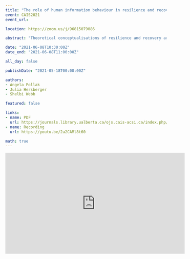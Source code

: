 ```yaml
---
title: "The role of human information behaviour in resilience and recovery"
event: CAIS2021
event_url:

location: https://zoom.us/j/96815079086

abstract: "Theoretical conceptualisations of resilience and recovery are examined in this paper to determine how critical elements of information behaviour interact while individuals attempt to regain equilibrium following a crisis event. Situated within the larger historical, social, scientific and psychological landscape, this review of the literature suggests that individuals who actively engage in positive information behaviour are generally perceived as better able to acquire needed resources to aid in recovery efforts post-trauma in order to achieve equilibrium or even improve on their previous status to achieve a level above that (thriving). Individuals who experience information difficulties find recovering or thriving more difficult and may be perceived as less resilient."

date: "2021-06-08T10:30:00Z"
date_end: "2021-06-08T11:00:00Z"

all_day: false

publishDate: "2021-05-18T00:00:00Z"

authors:
- Angela Pollak
- Julia Hersberger
- Shelbi Webb

featured: false

links:
- name: PDF
  url: https://journals.library.ualberta.ca/ojs.cais-acsi.ca/index.php/cais-asci/article/view/1210/1046
- name: Recording
  url: https://youtu.be/2a2CAMl8t60

math: true
---
```

<iframe width="560" height="315" src="https://www.youtube.com/embed/2a2CAMl8t60" title="YouTube video player" frameborder="0" allow="accelerometer; autoplay; clipboard-write; encrypted-media; gyroscope; picture-in-picture" allowfullscreen></iframe>